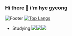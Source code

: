 ### Hi there 👋 i'm hye gyeong
![Footer](https://capsule-render.vercel.app/api?type=waving&color=auto&height=200&section=footer&text=HyeGyeong)
[![Top Langs](https://github-readme-stats.vercel.app/api/top-langs/?username=hk918216)](https://github.com/hk918216/github-readme-stats)
<!--
**hk918216/hk918216** is a ✨ _special_ ✨ repository because its `README.md` (this file) appears on your GitHub profile.

Here are some ideas to get you started:

- 🔭 I’m currently working on ...
- 🌱 I’m currently learning ...
- 👯 I’m looking to collaborate on ...
- 🤔 I’m looking for help with ...
- 💬 Ask me about ...
- 📫 How to reach me: ...
- 😄 Pronouns: ...
- ⚡ Fun fact: ...
-->

* Studying
<img src="https://img.shields.io/badge/Python-3776AB?style=flat-square&logo=python&logoColor=white"/><img src="https://img.shields.io/badge/Jupyter-F37626?style=flat-square&logo=jupyter&logoColor=white"/><img src="https://img.shields.io/badge/R-276DC3?style=flat-square&logo=r&logoColor=white"/>
